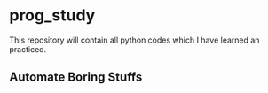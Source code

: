 # prog_study
This repository will contain all python codes which I have learned an practiced.

## Automate Boring Stuffs
